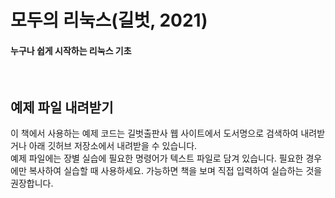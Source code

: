 # 모두의 리눅스(길벗, 2021)
#### 누구나 쉽게 시작하는 리눅스 기초
</br>

## 예제 파일 내려받기
이 책에서 사용하는 예제 코드는 길벗출판사 웹 사이트에서 도서명으로 검색하여 내려받거나 아래 깃허브 저장소에서 내려받을 수 있습니다.
</br>
예제 파일에는 장별 실습에 필요한 명령어가 텍스트 파일로 담겨 있습니다. 필요한 경우에만 복사하여 실습할 때 사용하세요. 가능하면 책을 보며 직접 입력하여 실습하는 것을 권장합니다.
